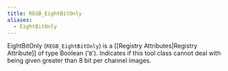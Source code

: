 ```yaml
---
title: REGB_EightBitOnly
aliases:
  - EightBitOnly
---
```


EightBitOnly (`REGB_EightBitOnly`) is a [[Registry Attributes|Registry Attribute]] of type Boolean ('`B`').
Indicates if this tool class cannot deal with being given greater than 8 bit per channel images.
